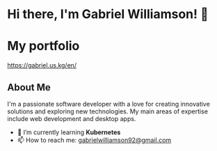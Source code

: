 
# Hi there, I'm Gabriel Williamson! 👋

# My portfolio
https://gabriel.us.kg/en/

## About Me

I'm a passionate software developer with a love for creating innovative solutions and exploring new technologies.
My main areas of expertise include web development and desktop apps.

- 🌱 I’m currently learning **Kubernetes**
- 📫 How to reach me: [gabrielwilliamson92@gmail.com](mailto:gabrielwilliamson92@gmail.com)




